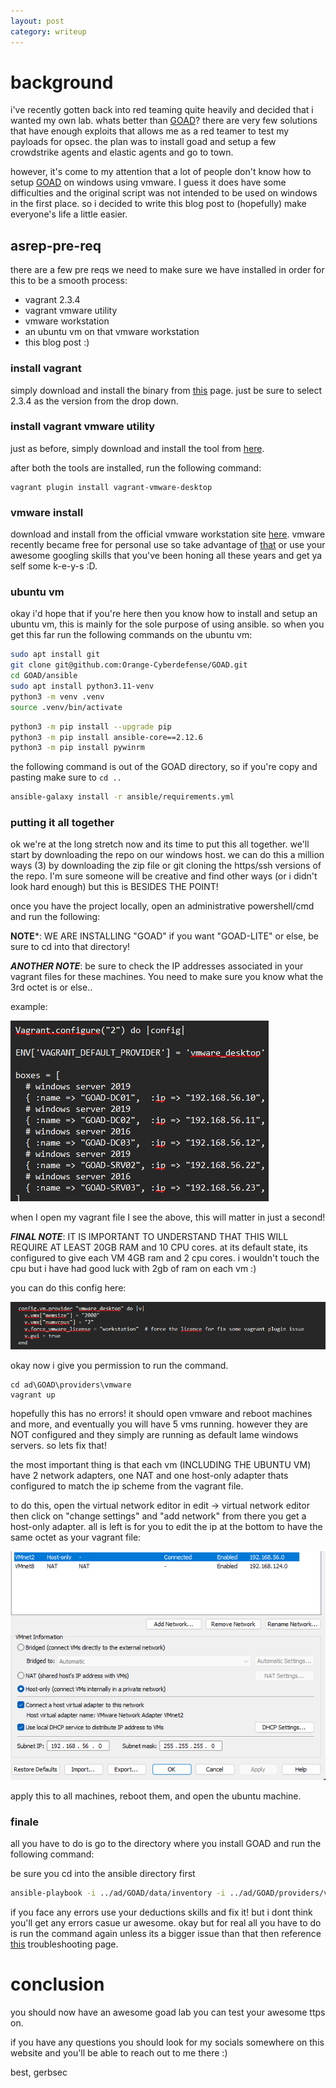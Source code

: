 ```yaml
---
layout: post
category: writeup
---
```


# background

i've recently gotten back into red teaming quite heavily and decided that i wanted my own lab. whats better than [GOAD](https://github.com/Orange-Cyberdefense/GOAD)? there are very few solutions that have enough exploits that allows me as a red teamer to test my payloads for opsec. the plan was to install goad and setup a few crowdstrike agents and elastic agents and go to town.

however, it's come to my attention that a lot of people don't know how to setup [GOAD](https://github.com/Orange-Cyberdefense/GOAD) on windows using vmware. I guess it does have some difficulties and the original script was not intended to be used on windows in the first place. so i decided to write this blog post to (hopefully) make everyone's life a little easier. 

## asrep-pre-req

there are a few pre reqs we need to make sure we have installed in order for this to be a smooth process:

- vagrant 2.3.4
- vagrant vmware utility
- vmware workstation 
- an ubuntu vm on that vmware workstation
- this blog post :)

### install vagrant

simply download and install the binary from [this](https://developer.hashicorp.com/vagrant/install?product_intent=vagrant) page. just be sure to select 2.3.4 as the version from the drop down. 

### install vagrant vmware utility

just as before, simply download and install the tool from [here](https://developer.hashicorp.com/vagrant/docs/providers/vmware/vagrant-vmware-utility). 

after both the tools are installed, run the following command:

```psh
vagrant plugin install vagrant-vmware-desktop
```

### vmware install

download and install from the official vmware workstation site [here](https://www.vmware.com/products/desktop-hypervisor.html). vmware recently became free for personal use so take advantage of [that](https://blogs.vmware.com/workstation/2024/05/vmware-workstation-pro-now-available-free-for-personal-use.html) or use your awesome googling skills that you've been honing all these years and get ya self some k-e-y-s :D.

### ubuntu vm

okay i'd hope that if you're here then you know how to install and setup an ubuntu vm, this is mainly for the sole purpose of using ansible. so when you get this far run the following commands on the ubuntu vm:

```bash
sudo apt install git
git clone git@github.com:Orange-Cyberdefense/GOAD.git
cd GOAD/ansible
sudo apt install python3.11-venv
python3 -m venv .venv
source .venv/bin/activate
```

```bash
python3 -m pip install --upgrade pip
python3 -m pip install ansible-core==2.12.6
python3 -m pip install pywinrm
```

the following command is out of the GOAD directory, so if you're copy and pasting make sure to `cd ..`
```bash
ansible-galaxy install -r ansible/requirements.yml
```

### putting it all together

ok we're at the long stretch now and its time to put this all together. we'll start by downloading the repo on our windows host. we can do this a million ways (3) by downloading the zip file or git cloning the https/ssh versions of the repo. I'm sure someone will be creative and find other ways (or i didn't look hard enough) but this is BESIDES THE POINT!

once you have the project locally, open an administrative powershell/cmd and run the following:

**NOTE***: WE ARE INSTALLING "GOAD" if you want "GOAD-LITE" or else, be sure to cd into that directory!

***ANOTHER NOTE***: be sure to check the IP addresses associated in your vagrant files for these machines. You need to make sure you know what the 3rd octet is or else..

example:

![](assets/images/2024-06-27-how-to-setup-goad-on-windows-with-vmware-image-1.png)

when I open my vagrant file I see the above, this will matter in just a second!

***FINAL NOTE***: IT IS IMPORTANT TO UNDERSTAND THAT THIS WILL REQUIRE AT LEAST 20GB RAM and 10 CPU cores. at its default state, its configured to give each VM 4GB ram and 2 cpu cores. i wouldn't touch the cpu but i have had good luck with 2gb of ram on each vm :)

you can do this config here:

![](assets/images/2024-06-27-how-to-setup-goad-on-windows-with-vmware-image-2.png)

 okay now i give you permission to run the command. 

```psh
cd ad\GOAD\providers\vmware
vagrant up
```

hopefully this has no errors! it should open vmware and reboot machines and more, and eventually you will have 5 vms running. however they are NOT configured and they simply are running as default lame windows servers. so lets fix that!

the most important thing is that each vm (INCLUDING THE UBUNTU VM) have 2 network adapters, one NAT and one host-only adapter thats configured to match the ip scheme from the vagrant file.

to do this, open the virtual network editor in edit -> virtual network editor then click on "change settings" and "add network" from there you get a host-only adapter. all is left is for you to edit the ip at the bottom to have the same octet as your vagrant file:

![](assets/images/2024-06-27-how-to-setup-goad-on-windows-with-vmware-image-3.png)

apply this to all machines, reboot them, and open the ubuntu machine.

### finale

all you have to do is go to the directory where you install GOAD and run the following command:

be sure you cd into the ansible directory first

```bash
ansible-playbook -i ../ad/GOAD/data/inventory -i ../ad/GOAD/providers/vmware/inventory main.yml
```

if you face any errors use your deductions skills and fix it! but i dont think you'll get any errors casue ur awesome. okay but for real all you have to do is run the command again unless its a bigger issue than that then reference [this](https://github.com/Orange-Cyberdefense/GOAD/blob/main/docs/troubleshoot.md#ansible-persistent-unreachable-error) troubleshooting page.

# conclusion

you should now have an awesome goad lab you can test your awesome ttps on. 

if you have any questions you should look for my socials somewhere on this website and you'll be able to reach out to me there :)

best, gerbsec